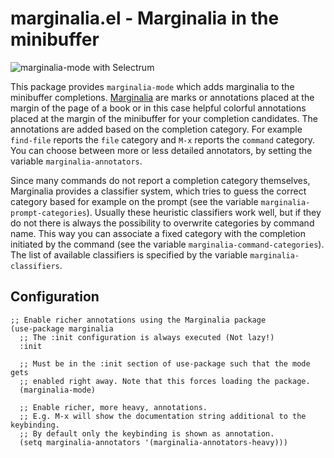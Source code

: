 # marginalia.el - Marginalia in the minibuffer

![marginalia-mode with Selectrum](https://github.com/minad/marginalia/blob/main/marginalia-mode.png?raw=true)

This package provides `marginalia-mode` which adds marginalia to the minibuffer
completions. [Marginalia](https://en.wikipedia.org/wiki/Marginalia) are marks or
annotations placed at the margin of the page of a book or in this case helpful
colorful annotations placed at the margin of the minibuffer for your completion
candidates. The annotations are added based on the completion category. For
example `find-file` reports the `file` category and `M-x` reports the `command`
category. You can choose between more or less detailed annotators, by
setting the variable `marginalia-annotators`.

Since many commands do not report a completion category themselves, Marginalia
provides a classifier system, which tries to guess the correct category based
for example on the prompt (see the variable `marginalia-prompt-categories`).
Usually these heuristic classifiers work well, but if they do not there is
always the possibility to overwrite categories by command name. This way you can
associate a fixed category with the completion initiated by the command (see the
variable `marginalia-command-categories`). The list of available classifiers is
specified by the variable `marginalia-classifiers`.

## Configuration

~~~ elisp
;; Enable richer annotations using the Marginalia package
(use-package marginalia
  ;; The :init configuration is always executed (Not lazy!)
  :init

  ;; Must be in the :init section of use-package such that the mode gets
  ;; enabled right away. Note that this forces loading the package.
  (marginalia-mode)

  ;; Enable richer, more heavy, annotations.
  ;; E.g. M-x will show the documentation string additional to the keybinding.
  ;; By default only the keybinding is shown as annotation.
  (setq marginalia-annotators '(marginalia-annotators-heavy)))
~~~
